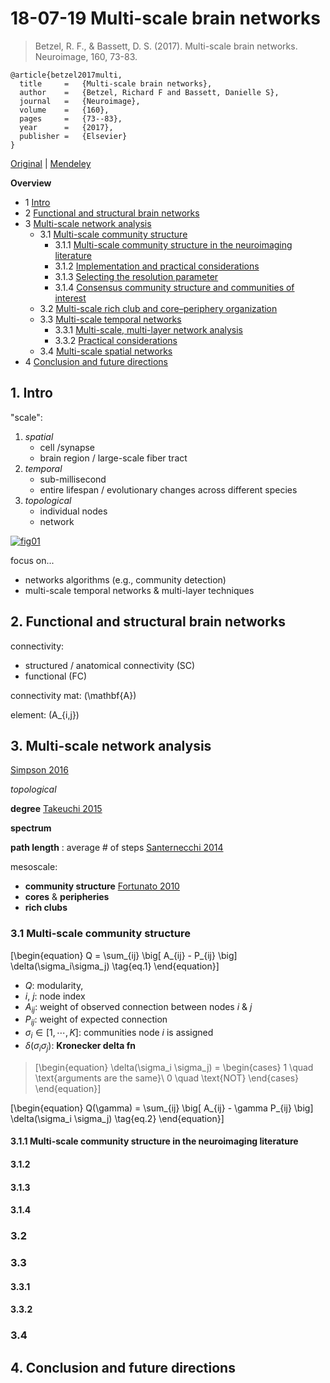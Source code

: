 <!--
@Author: shumez
@Date:   2018-07-19 13:02:30
@Project: Chaier
@Filename: 180719.md
@Last modified by:   shumez
@Last modified time: 2018-07-19 13:07:32
-->


# 18-07-19 Multi-scale brain networks


> Betzel, R. F., & Bassett, D. S. (2017). Multi-scale brain networks. Neuroimage, 160, 73-83.

```
@article{betzel2017multi,
  title 	=	{Multi-scale brain networks},
  author 	=	{Betzel, Richard F and Bassett, Danielle S},
  journal 	=	{Neuroimage},
  volume	=	{160},
  pages		=	{73--83},
  year		=	{2017},
  publisher	=	{Elsevier}
}
```

[Original][orig] | [Mendeley][mend]

**Overview**

- 1 [Intro][s1]
- 2 [Functional and structural brain networks][s2]
- 3 [Multi-scale network analysis][s3]
	- 3.1 [Multi-scale community structure][s3.1]
		- 3.1.1 [Multi-scale community structure in the neuroimaging literature][s3.1.1]
		- 3.1.2 [Implementation and practical considerations][s3.1.2]
		- 3.1.3 [Selecting the resolution parameter][s3.1.3]
		- 3.1.4 [Consensus community structure and communities of interest][s3.1.4]
	- 3.2 [Multi-scale rich club and core–periphery organization][s3.2]
	- 3.3 [Multi-scale temporal networks][s3.3]
		- 3.3.1 [Multi-scale, multi-layer network analysis][s3.3.1]
		- 3.3.2 [Practical considerations][s3.3.2]
	- 3.4 [Multi-scale spatial networks][s3.4]
- 4 [Conclusion and future directions][s4]



## 1. Intro


"scale":

1. *spatial*
	- cell /synapse
	- brain region / large-scale fiber tract
2. *temporal*
	- sub-millisecond
	- entire lifespan / evolutionary changes across different species
3. *topological*
	- individual nodes
	- network


[![fig01][fig01]][fig01]


focus on...

- networks algorithms (e.g., community detection)
- multi-scale temporal networks & multi-layer techniques



## 2. Functional and structural brain networks


connectivity:

- structured / anatomical connectivity (SC)
- functional (FC)


connectivity mat: \(\mathbf{A}\)

element: \(A_{i,j}\)



## 3. Multi-scale network analysis


[Simpson 2016][Simpson2016]

*topological*

**degree** [Takeuchi 2015][Takeuchi2015]


**spectrum**

**path length**
: average # of steps
[Santernecchi 2014][Santernecchi2014]

mesoscale:
- **community structure** [Fortunato 2010][Fortunato2010]
- **cores** & **peripheries**
- **rich clubs**


### 3.1 Multi-scale community structure

\[\begin{equation}
Q = \sum_{ij} \big[ A_{ij} - P_{ij} \big] \delta(\sigma_i\sigma_j)
\tag{eq.1}
\end{equation}\]

- $Q$: modularity,
- $i$, $j$: node index
- $A_{ij}$: weight of observed connection between nodes $i$ & $j$
- $P_{ij}$: weight of expected connection
- $\sigma_i \in [1, \cdots, K]$: communities node $i$ is assigned
- $\delta(\sigma_i\sigma_j)$: **Kronecker delta fn**

> \[\begin{equation}
\delta(\sigma_i \sigma_j) =
\begin{cases}
1 \quad \text{arguments are the same}\\
0 \quad \text{NOT}
\end{cases}
\end{equation}\]


\[\begin{equation}
Q(\gamma) = \sum_{ij} \big[ A_{ij} - \gamma P_{ij} \big] \delta(\sigma_i \sigma_j)
\tag{eq.2}
\end{equation}\]


#### 3.1.1 Multi-scale community structure in the neuroimaging literature
#### 3.1.2
#### 3.1.3
#### 3.1.4
### 3.2
### 3.3
#### 3.3.1
#### 3.3.2
### 3.4

## 4. Conclusion and future directions



<!-- [![fig02][fig02]][f.ig02] -->
<!-- [![fig02][fig03]][fig03] -->
<!-- [![fig02][fig04]][fig04] -->


<!-- [ref01][ref01] -->




<!-- -------------------------------------------- -->
[orig]: https://www.sciencedirect.com/science/article/pii/S1053811916306152
[mend]: https://www.mendeley.com/viewer/?fileId=52769a0e-7f5b-c997-461e-32a54ae9d14f&documentId=b322bf7b-0dc9-3b89-817a-b84755e9862b "..."

[s1]: .
[s2]: .
[s3]: .
[s3.1]: .
[s3.1.1]: .
[s3.1.2]: .
[s3.1.3]: .
[s3.1.4]: .
[s3.2]: .
[s3.3]: .
[s3.3.1]: .
[s3.3.2]: .
[s3.4]: .
[s4]: .

[fig01]: https://ars.els-cdn.com/content/image/1-s2.0-S1053811916306152-gr1.jpg
[fig02]: https://ars.els-cdn.com/content/image/1-s2.0-S1053811916306152-gr2.jpg
[fig03]: https://ars.els-cdn.com/content/image/1-s2.0-S1053811916306152-gr3.jpg
[fig04]: https://ars.els-cdn.com/content/image/1-s2.0-S1053811916306152-gr4.jpg

[Simpson2016]: https://www.liebertpub.com/doi/abs/10.1089/brain.2015.0361
[Takeuchi2015]: https://www.sciencedirect.com/science/article/pii/S1053811915005637
[Santernecchi2014]: https://pdfs.semanticscholar.org/0790/1363af308d4e660fb7bd56ca1b39ab09ca75.pdf
[Fortunato2010]: https://www.sciencedirect.com/science/article/pii/S0370157309002841

